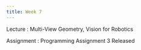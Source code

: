 ```yaml
---
title: Week 7
---
```


Lecture
: Multi-View Geometry, Vision for Robotics

<!-- Activity
: Split-and-Merge -->

Assignment
: Programming Assignment 3 Released